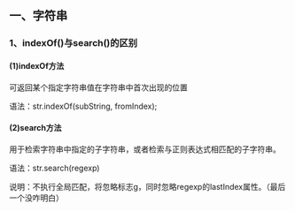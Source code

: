 ## 一、字符串
### 1、indexOf()与search()的区别
#### (1)indexOf方法
可返回某个指定字符串值在字符串中首次出现的位置

语法：str.indexOf(subString, fromIndex);
#### (2)search方法
用于检索字符串中指定的子字符串，或者检索与正则表达式相匹配的子字符串。

语法：str.search(regexp)

说明：不执行全局匹配，将忽略标志g，同时忽略regexp的lastIndex属性。（最后一个没咋明白）